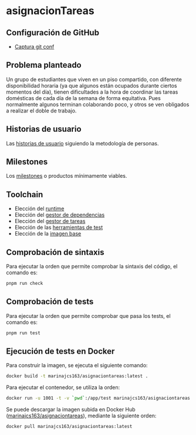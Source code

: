 # asignacionTareas

## Configuración de GitHub

- [Captura git conf](docs/iv-git-conf.png)

## Problema planteado

Un grupo de estudiantes que viven en un piso compartido, con diferente disponibilidad horaria (ya que algunos están ocupados durante ciertos momentos del día), tienen dificultades a la hora de coordinar las tareas domésticas de cada día de la semana de forma equitativa. Pues normalmente algunos terminan colaborando poco, y otros se ven obligados a realizar el doble de trabajo.

## Historias de usuario

Las [historias de usuario](docs/historias-usuario.md) siguiendo la metodología de personas.

## Milestones

Los [milestones](docs/milestones.md) o productos mínimamente viables.

## Toolchain

- Elección del [runtime](docs/runtime.md)
- Elección del [gestor de dependencias](docs/gestor-dependencias.md)
- Elección del [gestor de tareas](docs/gestor-tareas.md)
- Elección de las [herramientas de test](docs/herramientas-test.md)
- Elección de la [imagen base](docs/eleccion-imagen.md)

## Comprobación de sintaxis

Para ejecutar la orden que permite comprobar la sintaxis del código, el comando es:

```bash
pnpm run check
```

## Comprobación de tests

Para ejecutar la orden que permite comprobar que pasa los tests, el comando es:

```bash
pnpm run test
```

## Ejecución de tests en Docker

Para construir la imagen, se ejecuta el siguiente comando:

```bash
docker build -t marinajcs163/asignaciontareas:latest .
```

Para ejecutar el contenedor, se utiliza la orden:

```bash
docker run -u 1001 -t -v `pwd`:/app/test marinajcs163/asignaciontareas
```

Se puede descargar la imagen subida en Docker Hub ([marinajcs163/asignaciontareas](https://hub.docker.com/repository/docker/marinajcs163/asignaciontareas/general)), mediante la siguiente orden:

```bash
docker pull marinajcs163/asignaciontareas:latest
```
